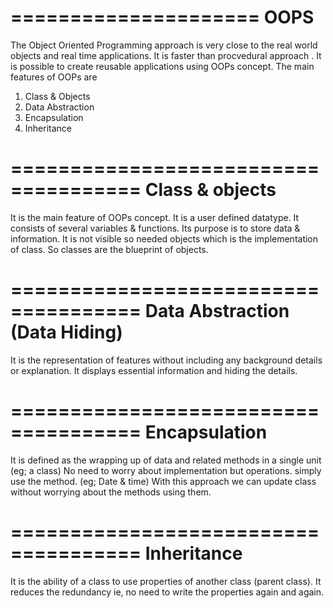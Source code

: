 =====================
		OOPS
=====================
The Object Oriented Programming approach is very close to the real world objects and real time applications. It is faster
than procvedural approach . It is possible to create reusable applications using OOPs concept. 
The main features of OOPs are 
1. Class & Objects
2. Data Abstraction
3. Encapsulation
4. Inheritance 


=====================================
			Class & objects
=====================================
It is the main feature of OOPs concept. It is a user defined datatype.
It consists of several variables & functions. Its purpose is to store data & information. 
It is not visible so needed objects which is the implementation of class.
So classes are the blueprint of objects. 

=====================================
	Data Abstraction (Data Hiding) 
=====================================
It is the representation of features without including any background details or explanation.
It displays essential information and hiding the details.

=====================================
		Encapsulation
=====================================
It is defined as the wrapping up of data and related methods in a single unit (eg; a class)
No need to worry about implementation but operations. simply use the method. (eg; Date & time)
With this approach we can update class without worrying about the methods using them. 

=====================================
		Inheritance
=====================================
It is the ability of a class to use properties of another class (parent class).
It reduces the redundancy ie, no need to write the properties again and again. 
